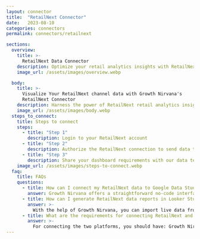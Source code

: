 ```yaml
---
layout: connector
title:  "RetailNext Connector"
date:   2023-08-10
categories: connectors
permalink: connectors/retailnext

sections:
  overview:
    title: >-
      RetailNext Data Connector
    description: Optimize your retail analytics insights with RetailNext integration. Seamlessly merge retail performance data from RetailNext with Looker Studio's analytical capabilities, unlocking insights that drive store strategies, foot traffic analysis, and operational excellence.
    image_url: /assets/images/overview.webp

  body:
    title: >-
      Visualize Your RetailNext channel data with Growth Nirvana's
      RetailNext Connector
    description: Harness the power of RetailNext retail analytics insights integrated into Looker Studio for strategic store management decisions.
    image_url: /assets/images/body.webp
  steps_to_connect:
    title: Steps to connect
    steps:
      - title: "Step 1"
        description: Login to your RetailNext account
      - title: "Step 2"
        description: Authorize the RetailNext connection to send data to Growth Nirvana
      - title: "Step 3"
        description: Share your dashboard requirements with our data team. We will build the report for you.
    image_url: /assets/images/steps-to-connect.webp
  faq:
    title: FAQs
    questions:
      - title: How can I connect my RetailNext data to Google Data Studio/Looker Studio?
        answer: Growth Nirvana offers a straightforward no-code interface to connect to RetailNext data sources.
      - title: How can I generate RetailNext data reports in Looker Studio?
        answer: >-
          With the help of Growth Nirvana, you can import live data from RetailNext into Looker Studio. These data can be viewed in charts, tables, and dashboards to generate branded reports that can be shared instantly.
      - title: What are the requirements for connecting RetailNext and Looker Studio?
        answer: >-
          For connecting the two platforms, you should have: Growth Nirvana Account and RetailNext Ads Account
---
```

